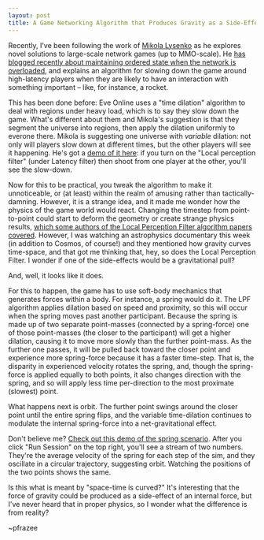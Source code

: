 ```yaml
---
layout: post
title: A Game Networking Algorithm that Produces Gravity as a Side-Effect
---
```


Recently, I've been following the work of [Mikola Lysenko](https://twitter.com/MikolaLysenko) as he explores novel solutions to large-scale network games (up to MMO-scale). He [has blogged recently about maintaining ordered state when the network is overloaded](http://0fps.net/2014/02/26/replication-in-networked-games-spacetime-consistency-part-3/), and explains an algorithm for slowing down the game around high-latency players when they are likely to have an interaction with something important &ndash; like, for instance, a rocket.

This has been done before: Eve Online uses a "time dilation" algorithm to deal with regions under heavy load, which is to say they slow down the game. What's different about them and Mikola's suggestion is that they segment the universe into regions, then apply the dilation uniformly to everone there. Mikola is suggesting one universe with *variable* dilation: not only will players slow down at different times, but the other players will see it happening. He's got a [demo of it here](http://mikolalysenko.github.io/local-perception-filter-demo/): if you turn on the "Local perception filter" (under Latency filter) then shoot from one player at the other, you'll see the slow-down.

Now for this to be practical, you tweak the algorithm to make it unnoticeable, or (at least) within the realm of amusing rather than tactically-damning. However, it is a strange idea, and it made me wonder how the physics of the game world would react. Changing the timestep from point-to-point could start to deform the geometry or create strange physics results, [which some authors of the Local Perception Filter algorithm papers covered](http://citeseerx.ist.psu.edu/viewdoc/download?doi=10.1.1.43.9080&rep=rep1&type=pdf). However, I was watching an astrophysics documentary this week (in addition to Cosmos, of course!) and they mentioned how gravity curves time-space, and that got me thinking that, hey, so does the Local Perception Filter. I wonder if one of the side-effects would be a gravitational pull?

And, well, it looks like it does.

For this to happen, the game has to use soft-body mechanics that generates forces within a body. For instance, a spring would do it. The LPF algorithm applies dilation based on speed and proximity, so this will occur when the spring moves past another participant. Because the spring is made up of two separate point-masses (connected by a spring-force) one of those point-masses (the closer to the participant) will get a higher dilation, causing it to move more slowly than the further point-mass. As the further one passes, it will be pulled back toward the closer point and experience more spring-force because it has a faster time-step. That is, the disparity in experienced velocity rotates the spring, and, though the spring-force is applied equally to both points, it also changes direction with the spring, and so will apply less time per-direction to the most proximate (slowest) point.

What happens next is orbit. The further point swings around the closer point until the entire spring flips, and the variable time-dilation continues to modulate the internal spring-force into a net-gravitational effect.

Don't believe me? [Check out this demo of the spring scenario](http://repl.it/Pvh/1). After you click "Run Session" on the top right, you'll see a stream of two numbers. They're the average velocity of the spring for each step of the sim, and they oscillate in a circular trajectory, suggesting orbit. Watching the positions of the two points shows the same.

Is this what is meant by "space-time is curved?" It's interesting that the force of gravity could be produced as a side-effect of an internal force, but I've never heard that in proper physics, so I wonder what the difference is from reality?

~pfrazee
